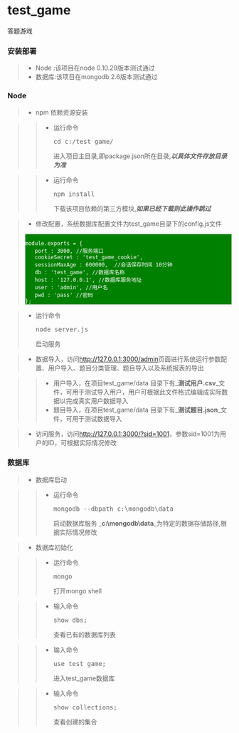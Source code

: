 test_game
=========
答题游戏

### 安装部署

> * Node :该项目在node 0.10.29版本测试通过
> * 数据库:该项目在mongodb 2.6版本测试通过

### Node

>
> * npm 依赖资源安装

>> + 运行命令 <pre>cd c:/test_game/</pre> 进入项目主目录,即package.json所在目录,_**以具体文件存放目录为准**_

>> + 运行命令 <pre>npm install</pre> 下载该项目依赖的第三方模块,_**如果已经下载则此操作跳过**_

> * 修改配置，系统数据库配置文件为test_game目录下的config.js文件
>
><pre style="background-color:green;"><code style="background-color:green;color:white;">
>module.exports = {
>    port : 3000, //服务端口
>    cookieSecret : 'test_game_cookie',
>    sessionMaxAge : 600000,  //会话保存时间 10分钟
>    db : 'test_game', //数据库名称
>    host : '127.0.0.1', //数据库服务地址
>    user : 'admin', //用户名
>    pwd : 'pass' //密码
>};</code></pre>

> + 运行命令<pre>node server.js</pre>启动服务

> + 数据导入，访问<a href="http://127.0.0.1:3000/admin">http://127.0.0.1:3000/admin</a>页面进行系统运行参数配置、用户导入、题目分类管理、题目导入以及系统报表的导出

>> + 用户导入，在项目test_game/data 目录下有_**测试用户.csv**_文件，可用于测试导入用户，用户可根据此文件格式编辑成实际数据以完成真实用户数据导入
>> + 题目导入，在项目test_game/data 目录下有_**测试题目.json**_文件，可用于测试数据导入

> + 访问服务，访问<a href="http://127.0.0.1:3000/?sid=1001">http://127.0.0.1:3000/?sid=1001</a>，参数sid=1001为用户的ID，可根据实际情况修改

>

### 数据库

>
> * 数据库启动

>> + 运行命令<pre>mongodb --dbpath c:\mongodb\data</pre> 启动数据库服务 _**c:\mongodb\data**_为特定的数据存储路径,根据实际情况修改

> * 数据库初始化

>> + 运行命令 <pre>mongo</pre> 打开mongo shell

>> + 输入命令 <pre>show dbs;</pre>查看已有的数据库列表

>> + 输入命令 <pre>use test_game;</pre>进入test_game数据库

>> + 输入命令 <pre>show collections;</pre>查看创建的集合

>


<!--
>> + 输入命令 <pre>load('c:/test_game/data/data.js')</pre> 导入数据,data.js文件是基础数据导入脚本，可根据实际情况修改该脚本导入初始化数据
-->

<!--

安装好mongodb后 需要新建data存储数据 logs/mongodb.log来存储日志
CMD: mongod.exe --dbpath=D:\mongo\data --logpath=d:\mongo\logs\mongdb.log --install 自动启动
新开CMD: mongo 即可

1.建库: 
use test_game

2.建collection  类似于表
db.createCollection("user")

3.插入数据 
db.user.insert({sid:101, name:'张三'})

4.查询数据
db.user.find()
db.users.find({sid:"102"})

----------------------------
服务启动
node server.js

----------------------------


------  index.js
/main   首页

/honor 荣誉榜

/mybattles  我的挑战

/manual 游戏规则

/warzone/:qs_id  战区  列出某某题集下的正在进行的挑战，以及每个挑战下的人名


------ battle.js
/battle/:b_id  挑战 挑战界面， 进行挑战
/getWarzoneData 获取战场信息 列出某某题集下的正在进行的挑战，以及每个挑战下的人名
/createBattle/:qs_id 创建一个战场


/ranklist 战区内积分排行榜

/drillwar/:qs_id  练兵场



==================================

1 首页；最近战区中的当前人数
2 进入题集：显示正在进行的战场列表，从内存中取数据
3 进入题集：排行榜- 显示该题集下的人的积分列表 OK
4 进入题集：删除练兵场后的战场链接 OK
5 进入题集：建立新的战场
6 编写命令的常量模型 前后台通用的模块
7 完成battleIo中方法
8 战场重构


S -> C
READY -- 表示服务器准备好了
BROADCAST -- msg:'XXXXXXX'  -- 表示广播发送一条信息  在某题集内广播，或在全局广播

JOIN_BATTLE -- msg:'XXXXX' --  进入某挑战  当客户端接收到该消息的时候更新战场局势
FIEE_BATTLE -- msg:'XXXXX' --  逃离挑战  当客户端接收到该消息的时候更新战场局势

ANSWER_RIGHT -- sid:1 progress:5 -- 表示某人答题正确 当客户端接收到该消息的时候更新对应客户的进度
USE_PROPERTY -- sid:1 tosid:2 action:delay放慢速度 -- 表示用户1对用户2使用道具 将进度拖慢

BATTLE_OK -- sid:1 score:100 time:120 breakRecord:true record:99
-- 表示用户1挑战成功以及其成绩和用时 record为该题集的记录 breakRecord为true表示破记录

BREAK_RECORD -- sid:1 score:100 record:99 -- 表示用户1以得分100破了最高记录99  在某题集内广播

JOIN_STORE -- qsid:88 sid:1 -- 表示用户1进入题集88 在全局广播
FIEE_STORE -- qsid:88 sid:1 -- 表示用户1退出体积88 在全局广播

CHALLENGE -- sid:1 tosid:2 -- 表示用户1向用户2发起挑战

C -> S
READY -- sid:1  -- 发送参数 表示客户端准备好了
START_BATTLE -- bid:1 -- 表示战场1开始战斗，由战场创建人点击开始按钮
-->
